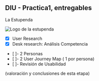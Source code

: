 ## DIU - Practica1, entregables

La Estupenda

![Logo de la estupenda](https://github.com/Yak-madrugador/DIU1.Yak-Madrugador/assets/104521143/57165558-12a6-40bc-a1ef-cedf17108782)


- [x] User Research 
- [x] Desk research: Análisis Competencia 
- [ ]- 2 Personas 
- [ ]- 2 User Journey Map  ( 1 por persona)
- [ ]- Revisión de Usabilidad 


(valoración y conclusiones de esta etapa)
